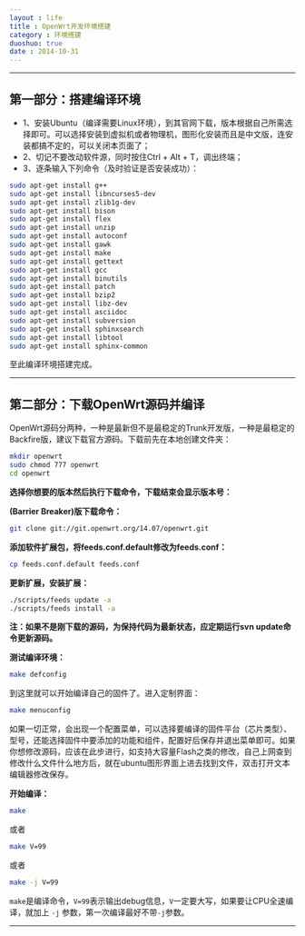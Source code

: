 ```yaml
---
layout : life
title : OpenWrt开发环境搭建
category : 环境搭建
duoshuo: true
date : 2014-10-31
---
```


******

<!-- more -->

## 第一部分：搭建编译环境

* 1、安装Ubuntu（编译需要Linux环境），到其官网下载，版本根据自己所需选择即可。可以选择安装到虚拟机或者物理机，图形化安装而且是中文版，连安装都搞不定的，可以关闭本页面了；
* 2、切记不要改动软件源，同时按住Ctrl + Alt + T，调出终端；
* 3、逐条输入下列命令（及时验证是否安装成功）：

```sh
sudo apt-get install g++
sudo apt-get install libncurses5-dev
sudo apt-get install zlib1g-dev
sudo apt-get install bison
sudo apt-get install flex
sudo apt-get install unzip
sudo apt-get install autoconf
sudo apt-get install gawk
sudo apt-get install make
sudo apt-get install gettext
sudo apt-get install gcc
sudo apt-get install binutils
sudo apt-get install patch
sudo apt-get install bzip2
sudo apt-get install libz-dev
sudo apt-get install asciidoc
sudo apt-get install subversion
sudo apt-get install sphinxsearch
sudo apt-get install libtool
sudo apt-get install sphinx-common
```
至此编译环境搭建完成。

********************************************
## 第二部分：下载OpenWrt源码并编译

 OpenWrt源码分两种，一种是最新但不是最稳定的Trunk开发版，一种是最稳定的Backfire版，建议下载官方源码。下载前先在本地创建文件夹：
 
```sh
mkdir openwrt
sudo chmod 777 openwrt
cd openwrt
```

**选择你想要的版本然后执行下载命令，下载结束会显示版本号：**

**(Barrier Breaker)版下载命令：**

```sh
git clone git://git.openwrt.org/14.07/openwrt.git
```

**添加软件扩展包，将feeds.conf.default修改为feeds.conf：**

```sh
cp feeds.conf.default feeds.conf
```

**更新扩展，安装扩展：**

```sh
./scripts/feeds update -a
./scripts/feeds install -a
```

**注：如果不是刚下载的源码，为保持代码为最新状态，应定期运行svn update命令更新源码。**

**测试编译环境：**

```sh
make defconfig
```

到这里就可以开始编译自己的固件了。进入定制界面：

```sh
make menuconfig
```

如果一切正常，会出现一个配置菜单，可以选择要编译的固件平台（芯片类型）、型号，还能选择固件中要添加的功能和组件，配置好后保存并退出菜单即可。如果你想修改源码，应该在此步进行，如支持大容量Flash之类的修改，自己上网查到修改什么文件什么地方后，就在ubuntu图形界面上进去找到文件，双击打开文本编辑器修改保存。

**开始编译：**

```sh
make
```

或者

```sh
make V=99
```

或者

```sh
make -j V=99
```

`make`是编译命令，`V=99`表示输出debug信息，`V`一定要大写，如果要让CPU全速编译，就加上 `-j` 参数，第一次编译最好不带`-j`参数。

********************************************************